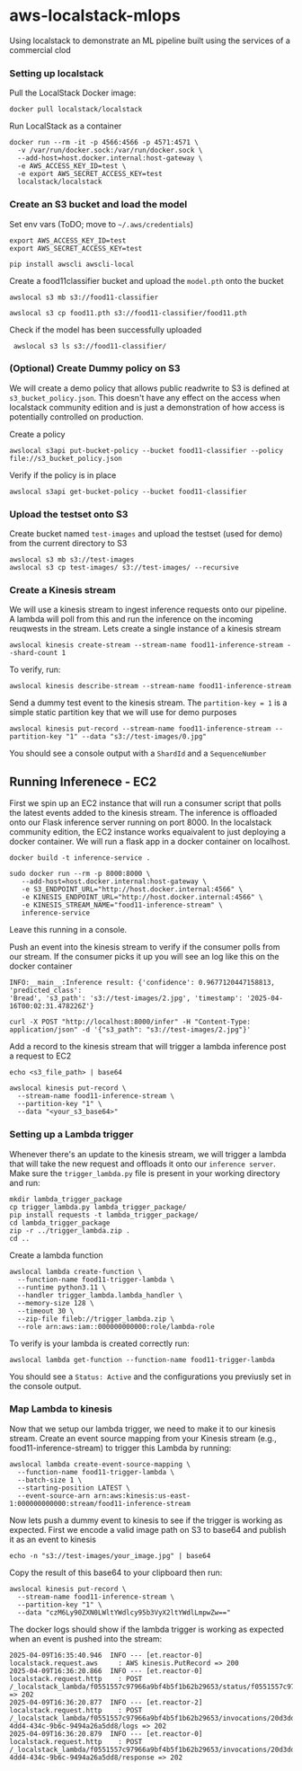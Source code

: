 # aws-localstack-mlops
Using localstack to demonstrate an ML pipeline built using the services of a commercial clod 

### Setting up localstack

Pull the LocalStack Docker image:

```
docker pull localstack/localstack
```

Run LocalStack as a container
```
docker run --rm -it -p 4566:4566 -p 4571:4571 \
  -v /var/run/docker.sock:/var/run/docker.sock \
  --add-host=host.docker.internal:host-gateway \
  -e AWS_ACCESS_KEY_ID=test \
  -e export AWS_SECRET_ACCESS_KEY=test
  localstack/localstack
```

### Create an S3 bucket and load the model

Set env vars (ToDO; move to `~/.aws/credentials`)
```
export AWS_ACCESS_KEY_ID=test
export AWS_SECRET_ACCESS_KEY=test
```

```
pip install awscli awscli-local
```

Create a food11classifier bucket and upload the `model.pth` onto the bucket 

```
awslocal s3 mb s3://food11-classifier

awslocal s3 cp food11.pth s3://food11-classifier/food11.pth
```

Check if the model has been successfully uploaded
```
 awslocal s3 ls s3://food11-classifier/
```

### (Optional) Create Dummy policy on S3 

We will create a demo policy that allows public readwrite to S3 is defined at `s3_bucket_policy.json`. This doesn't have any effect on the access when localstack community edition and is just a demonstration of how access is potentially controlled on production. 


Create a policy
```
awslocal s3api put-bucket-policy --bucket food11-classifier --policy file://s3_bucket_policy.json
```

Verify if the policy is in place 
```
awslocal s3api get-bucket-policy --bucket food11-classifier
```

### Upload the testset onto  S3 

Create bucket named `test-images` and upload the testset (used for demo) from the current directory to S3 
```
awslocal s3 mb s3://test-images
awslocal s3 cp test-images/ s3://test-images/ --recursive
```

### Create a Kinesis stream 

We will use a kinesis stream to ingest inference requests onto our pipeline. A lambda will poll from this and run the inference on the incoming reuqwests in the stream. Lets create a single instance of a kinesis stream
```
awslocal kinesis create-stream --stream-name food11-inference-stream --shard-count 1
```
To verify, run: 

```
awslocal kinesis describe-stream --stream-name food11-inference-stream
```

Send a dummy test event to the kinesis stream. The `partition-key = 1` is a simple static partition key that we will use for demo purposes

```
awslocal kinesis put-record --stream-name food11-inference-stream --partition-key "1" --data "s3://test-images/0.jpg"
```

You should see a console output with a `ShardId` and a `SequenceNumber`

## Running Inferenece - EC2

First we spin up an EC2 instance that will run a consumer script that polls the latest events added to the kinesis stream. The inference is offloaded onto our Flask inference server running on port 8000. In the localstack community edition, the EC2 instance works equaivalent to just deploying a docker container. We will run a flask app in a docker container on localhost. 

```
docker build -t inference-service .

sudo docker run --rm -p 8000:8000 \
   --add-host=host.docker.internal:host-gateway \
   -e S3_ENDPOINT_URL="http://host.docker.internal:4566" \
   -e KINESIS_ENDPOINT_URL="http://host.docker.internal:4566" \
   -e KINESIS_STREAM_NAME="food11-inference-stream" \
   inference-service
```
Leave this running in a console. 

Push an event into the kinesis stream to verify if the consumer polls from our stream. If the consumer picks it up you will see an log like this on the docker container
```
INFO:__main__:Inference result: {'confidence': 0.9677120447158813, 'predicted_class': 
'Bread', 's3_path': 's3://test-images/2.jpg', 'timestamp': '2025-04-16T00:02:31.478226Z'}
```


```
curl -X POST "http://localhost:8000/infer" -H "Content-Type: application/json" -d '{"s3_path": "s3://test-images/2.jpg"}'
```

Add a record to the kinesis stream that will trigger a lambda inference post a request to EC2
```
echo <s3_file_path> | base64

awslocal kinesis put-record \
  --stream-name food11-inference-stream \
  --partition-key "1" \
  --data "<your_s3_base64>"
```


### Setting up a Lambda trigger

Whenever there's an update to the kinesis stream, we will trigger a lambda that will take the new request and offloads it onto our `inference server`. Make sure the `trigger_lambda.py` file is present in your working directory and run:

```
mkdir lambda_trigger_package
cp trigger_lambda.py lambda_trigger_package/
pip install requests -t lambda_trigger_package/
cd lambda_trigger_package
zip -r ../trigger_lambda.zip .
cd ..
``` 

Create a lambda function 

```
awslocal lambda create-function \
  --function-name food11-trigger-lambda \
  --runtime python3.11 \
  --handler trigger_lambda.lambda_handler \
  --memory-size 128 \
  --timeout 30 \
  --zip-file fileb://trigger_lambda.zip \
  --role arn:aws:iam::000000000000:role/lambda-role
```

To verify is your lambda is created correctly run:

```
awslocal lambda get-function --function-name food11-trigger-lambda
```

You should see a `Status: Active` and the configurations you previusly set in the console output. 

### Map Lambda to kinesis

Now that we setup our lambda trigger, we need to make it to our kinesis stream. Create an event source mapping from your Kinesis stream (e.g., food11-inference-stream) to trigger this Lambda by running:

```
awslocal lambda create-event-source-mapping \
  --function-name food11-trigger-lambda \
  --batch-size 1 \
  --starting-position LATEST \
  --event-source-arn arn:aws:kinesis:us-east-1:000000000000:stream/food11-inference-stream
```

Now lets push a dummy event to kinesis to see if the trigger is working as expected. First we encode a valid image path on S3 to base64 and publish it as an event to kinesis 

```
echo -n "s3://test-images/your_image.jpg" | base64
```

Copy the result of this base64 to your clipboard then run:

```
awslocal kinesis put-record \
  --stream-name food11-inference-stream \
  --partition-key "1" \
  --data "czM6Ly90ZXN0LWltYWdlcy95b3VyX2ltYWdlLmpwZw=="
```

The docker logs should show if the lambda trigger is working as expected when an event is pushed into the stream:

```
2025-04-09T16:35:40.946  INFO --- [et.reactor-0] localstack.request.aws     : AWS kinesis.PutRecord => 200
2025-04-09T16:36:20.866  INFO --- [et.reactor-0] localstack.request.http    : POST /_localstack_lambda/f0551557c97966a9bf4b5f1b62b29653/status/f0551557c97966a9bf4b5f1b62b29653/ready => 202
2025-04-09T16:36:20.877  INFO --- [et.reactor-2] localstack.request.http    : POST /_localstack_lambda/f0551557c97966a9bf4b5f1b62b29653/invocations/20d3ddc4-4dd4-434c-9b6c-9494a26a5dd8/logs => 202
2025-04-09T16:36:20.879  INFO --- [et.reactor-0] localstack.request.http    : POST /_localstack_lambda/f0551557c97966a9bf4b5f1b62b29653/invocations/20d3ddc4-4dd4-434c-9b6c-9494a26a5dd8/response => 202
```
